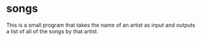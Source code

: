 # songs
This is a small program that takes the name of an artist as input and outputs a list of all of the songs by that artist.
